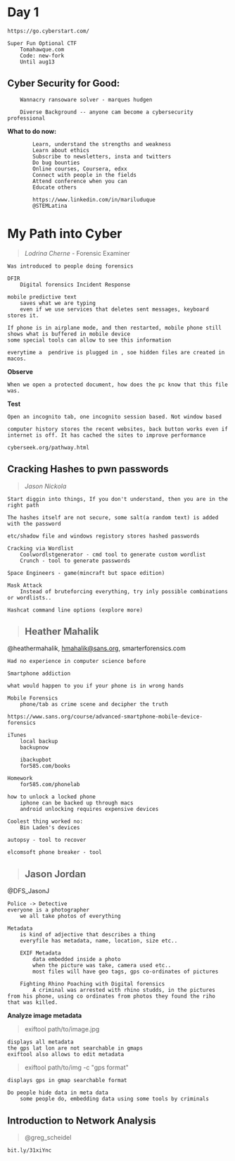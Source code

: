 # **Day 1**

	https://go.cyberstart.com/
	
	Super Fun Optional CTF
		Tomahawque.com
		Code: new-fork
		Until aug13


## **Cyber Security for Good:**
		
        Wannacry ransoware solver - marques hudgen
		
		Diverse Background -- anyone cam become a cybersecurity professional
		
**What to do now:**
			
            Learn, understand the strengths and weakness
			Learn about ethics
			Subscribe to newsletters, insta and twitters
			Do bug bounties
			Online courses, Coursera, edxx
			Connect with people in the fields
			Attend conference when you can
			Educate others
			
			https://www.linkedin.com/in/mariluduque
			@STEMLatina
	
# **My Path into Cyber**
> *Lodrina Cherne* - Forensic Examiner

    Was introduced to people doing forensics
    
    DFIR
        Digital forensics Incident Response

    mobile predictive text
        saves what we are typing
        even if we use services that deletes sent messages, keyboard stores it.
    
    If phone is in airplane mode, and then restarted, mobile phone still shows what is buffered in mobile device
    some special tools can allow to see this information

    everytime a  pendrive is plugged in , soe hidden files are created in macos.

**Observe**

    When we open a protected document, how does the pc know that this file was.
    
**Test**

    Open an incognito tab, one incognito session based. Not window based

    computer history stores the recent websites, back button works even if internet is off. It has cached the sites to improve performance

    cyberseek.org/pathway.html




## **Cracking Hashes to pwn passwords**

> *Jason Nickola*

    Start diggin into things, If you don't understand, then you are in the right path

    The hashes itself are not secure, some salt(a random text) is added with the password 

    etc/shadow file and windows registory stores hashed passwords

    Cracking via Wordlist
        Coolwordlstgenerator - cmd tool to generate custom wordlist
        Crunch - tool to generate passwords
    
    Space Engineers - game(mincraft but space edition)

    Mask Attack
        Instead of bruteforcing everything, try inly possible combinations or wordlists..

    Hashcat command line options (explore more)



> ## Heather Mahalik
@heathermahalik, hmahalik@sans.org, smarterforensics.com

    Had no experience in computer science before

    Smartphone addiction

    what would happen to you if your phone is in wrong hands

    Mobile Forensics
        phone/tab as crime scene and decipher the truth
    
    https://www.sans.org/course/advanced-smartphone-mobile-device-forensics

    iTunes
        local backup
        backupnow

        ibackupbot
        for585.com/books
    
    Homework
        for585.com/phonelab

    how to unlock a locked phone
        iphone can be backed up through macs
        android unlocking requires expensive devices

    Coolest thing worked no:
        Bin Laden's devices
    
    autopsy - tool to recover

    elcomsoft phone breaker - tool


> ## Jason Jordan
@DFS_JasonJ
    
    Police -> Detective
    everyone is a photographer
        we all take photos of everything
    
    Metadata
        is kind of adjective that describes a thing
        everyfile has metadata, name, location, size etc..
        
        EXIF Metadata
            data embedded inside a photo
            when the picture was take, camera used etc..
            most files will have geo tags, gps co-ordinates of pictures
        
        Fighting Rhino Poaching with Digital forensics
            A criminal was arrested with rhino studds, in the pictures from his phone, using co ordinates from photos they found the riho that was killed.
        
**Analyze image metadata**
    
> exiftool path/to/image.jpg
    
    displays all metadata 
    the gps lat lon are not searchable in gmaps
    exiftool also allows to edit metadata

> exiftool path/to/img -c "gps format"

    displays gps in gmap searchable format

    Do people hide data in meta data
        some people do, embedding data using some tools by criminals
        

## Introduction to Network Analysis
> @greg_scheidel

    bit.ly/31xiYnc
    
